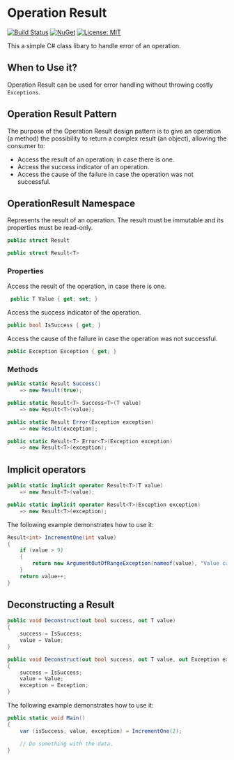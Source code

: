 # Operation Result

[![Build Status](https://dev.azure.com/victordoamordivino/OperationResult/_apis/build/status/victorDivino.OperationResult?branchName=master)](https://dev.azure.com/victordoamordivino/OperationResult/_build/latest?definitionId=1&branchName=master) [![NuGet](https://img.shields.io/badge/Nuget-v2.0.2-blue)](https://www.nuget.org/packages/Divino.OperationResult) [![License: MIT](https://img.shields.io/github/license/victorDivino/operationResult)](https://github.com/victorDivino/operationResult/blob/master/LICENSE)

This a simple C# class libary to handle error of an operation.

## When to Use it?

Operation Result can be used for error handling without throwing costly `Exceptions`.

## Operation Result Pattern

The purpose of the Operation Result design pattern is to give an operation (a method) the possibility to return a complex result (an object), allowing the consumer to:

- Access the result of an operation; in case there is one.
- Access the success indicator of an operation.
- Access the cause of the failure in case the operation was not successful.

## OperationResult Namespace

Represents the result of an operation. The result must be immutable and its properties must be read-only.

```csharp
public struct Result
```

```csharp
public struct Result<T>
```

### Properties

Access the result of the operation, in case there is one.

```csharp
 public T Value { get; set; }
```

Access the success indicator of the operation.

```csharp
public bool IsSuccess { get; }
```

Access the cause of the failure in case the operation was not successful.

```csharp
public Exception Exception { get; }
```

### Methods

```csharp
public static Result Success()
    => new Result(true);
```

```csharp
public static Result<T> Success<T>(T value)
    => new Result<T>(value);
```

```csharp
public static Result Error(Exception exception)
    => new Result(exception);
```

```csharp
public static Result<T> Error<T>(Exception exception)
    => new Result<T>(exception);
```

## Implicit operators

```csharp
public static implicit operator Result<T>(T value)
    => new Result<T>(value);

public static implicit operator Result<T>(Exception exception)
    => new Result<T>(exception);
```

The following example demonstrates how to use it:

```csharp
Result<int> IncrementOne(int value)
{
    if (value > 9)
    {
        return new ArgumentOutOfRangeException(nameof(value), "Value cannot be greater than nine.");
    }
    return value++;
}
```

## Deconstructing a Result

```csharp
public void Deconstruct(out bool success, out T value)
{
    success = IsSuccess;
    value = Value;
}

public void Deconstruct(out bool success, out T value, out Exception exception)
{
    success = IsSuccess;
    value = Value;
    exception = Exception;
}
```

The following example demonstrates how to use it:

```csharp
public static void Main()
{
    var (isSuccess, value, exception) = IncrementOne(2);

    // Do something with the data.
}
```
